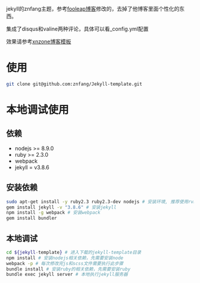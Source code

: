 jekyll的znfang主题，参考[fooleap博客](https://blog.fooleap.org)修改的，去掉了他博客里面个性化的东西。

集成了disqus和valine两种评论，具体可以看_config.yml配置

效果请参考[xnzone博客模板](http://jekyll-template.xnzone.ml)

# 使用
```bash
git clone git@github.com:znfang/Jekyll-template.git
```

# 本地调试使用
## 依赖
- nodejs >= 8.9.0
- ruby >= 2.3.0
- webpack 
- jekyll = v3.8.6

## 安装依赖
```bash
sudo apt-get install -y ruby2.3 ruby2.3-dev nodejs # 安装环境, 推荐使用rvm和nvm工具
gem install jekyll -v "3.8.6" # 安装jekyll
npm install -g webpack # 安装webpack
gem install bundler
```

## 本地调试
```bash
cd ${jekyll-template} # 进入下载的jekyll-template目录
npm install # 安装nodejs相关依赖，先需要安装node
webpack -p # 每次修改完js和scss文件需要执行此步骤
bundle install # 安装ruby的相关依赖，先需要安装ruby
bundle exec jekyll server # 本地执行jekyll服务器
```
